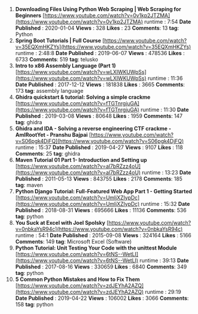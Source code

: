 1. **Downloading Files Using Python Web Scraping | Web Scraping for Beginners** [https://www.youtube.com/watch?v=0v1kp2JTZMA](https://www.youtube.com/watch?v=0v1kp2JTZMA) runtime : 7:54 **Date Published** : 2020-01-04 **Views** : 328 **Likes** : 23 **Comments**: 13 **tag**: Python
1. **Spring Boot Tutorials | Full Course** [https://www.youtube.com/watch?v=35EQXmHKZYs](https://www.youtube.com/watch?v=35EQXmHKZYs) runtime : 2:48:8 **Date Published** : 2019-06-07 **Views** : 478536 **Likes** : 6733 **Comments**: 519 **tag**: telusko
1. **Intro to x86 Assembly Language (Part 1)** [https://www.youtube.com/watch?v=wLXIWKUWpSs](https://www.youtube.com/watch?v=wLXIWKUWpSs) runtime : 11:36 **Date Published** : 2017-12-12 **Views** : 181838 **Likes** : 3665 **Comments**: 173 **tag**: assembly language
1. **Ghidra quickstart & tutorial: Solving a simple crackme** [https://www.youtube.com/watch?v=fTGTnrgjuGA](https://www.youtube.com/watch?v=fTGTnrgjuGA) runtime : 11:30 **Date Published** : 2019-03-08 **Views** : 80648 **Likes** : 1959 **Comments**: 147 **tag**: ghidra
1. **Ghidra and IDA - Solving a reverse engineering CTF crackme - AmIRootYet - Pranshu Bajpai** [https://www.youtube.com/watch?v=S06pgk4DjFQ](https://www.youtube.com/watch?v=S06pgk4DjFQ) runtime : 15:37 **Date Published** : 2019-04-27 **Views** : 9107 **Likes** : 118 **Comments**: 25 **tag**: ghidra
1. **Maven Tutorial 01 Part 1- Introduction and Setting up** [https://www.youtube.com/watch?v=al7bRZzz4oU](https://www.youtube.com/watch?v=al7bRZzz4oU) runtime : 13:23 **Date Published** : 2011-05-13 **Views** : 843755 **Likes** : 2178 **Comments**: 185 **tag**: maven
1. **Python Django Tutorial: Full-Featured Web App Part 1 - Getting Started** [https://www.youtube.com/watch?v=UmljXZIypDc](https://www.youtube.com/watch?v=UmljXZIypDc) runtime : 15:32 **Date Published** : 2018-08-31 **Views** : 695666 **Likes** : 11136 **Comments**: 536 **tag**: python
1. **You Suck at Excel with Joel Spolsky** [https://www.youtube.com/watch?v=0nbkaYsR94c](https://www.youtube.com/watch?v=0nbkaYsR94c) runtime : 54:1 **Date Published** : 2015-09-08 **Views** : 324164 **Likes** : 5166 **Comments**: 149 **tag**: Microsoft Excel (Software)
1. **Python Tutorial: Unit Testing Your Code with the unittest Module** [https://www.youtube.com/watch?v=6tNS--WetLI](https://www.youtube.com/watch?v=6tNS--WetLI) runtime : 39:13 **Date Published** : 2017-08-16 **Views** : 330659 **Likes** : 6840 **Comments**: 349 **tag**: python
1. **5 Common Python Mistakes and How to Fix Them** [https://www.youtube.com/watch?v=zdJEYhA2AZQ](https://www.youtube.com/watch?v=zdJEYhA2AZQ) runtime : 29:19 **Date Published** : 2019-04-22 **Views** : 106002 **Likes** : 3066 **Comments**: 158 **tag**: python
